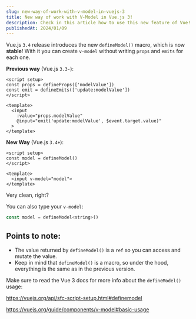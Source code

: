 ```yaml
---
slug: new-way-of-work-with-v-model-in-vuejs-3
title: New way of work with V-Model in Vue.js 3!
description: Check in this article how to use this new feature of Vue!
publishedAt: 2024/01/09
---
```


Vue.js `3.4` release introduces the new `defineModel()` macro, which is now **stable**! With it you can create `v-model` without writing `props` and `emits` for each one.

**Previous way** (Vue.js `3.3-`):

```vue
<script setup>
const props = defineProps(['modelValue'])
const emit = defineEmits(['update:modelValue'])
</script>

<template>
  <input
    :value="props.modelValue"
    @input="emit('update:modelValue', $event.target.value)"
  >
</template>
```

**New Way** (Vue.js `3.4+`):

```vue
<script setup>
const model = defineModel()
</script>

<template>
  <input v-model="model">
</template>
```

Very clean, right?

You can also type your `v-model`:

```js
const model = defineModel<string>()
```

## Points to note:

- The value returned by `defineModel()` is a `ref` so you can access and mutate the value.
- Keep in mind that `defineModel()` is a macro, so under the hood, everything is the same as in the previous version.

Make sure to read the Vue 3 docs for more info about the `defineModel()` usage:

https://vuejs.org/api/sfc-script-setup.html#definemodel

https://vuejs.org/guide/components/v-model#basic-usage
